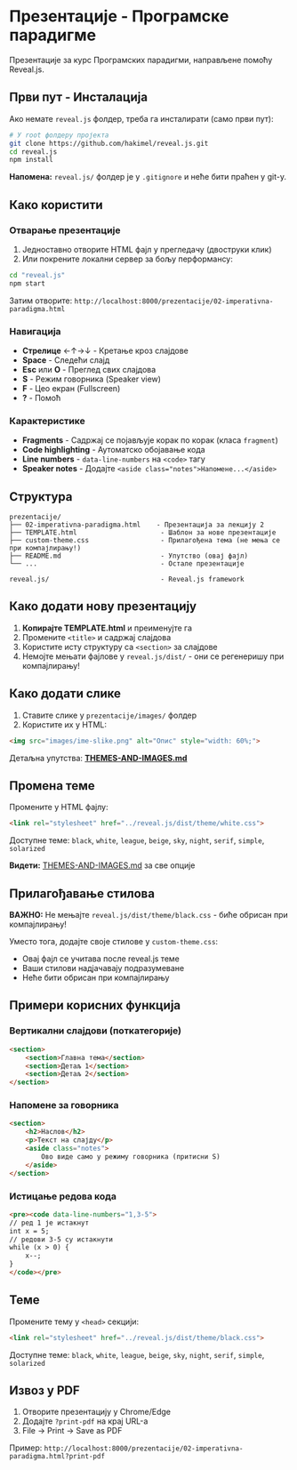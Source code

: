 # Презентације - Програмске парадигме

Презентације за курс Програмских парадигми, направљене помоћу Reveal.js.

## Први пут - Инсталација

Ако немате `reveal.js` фолдер, треба га инсталирати (само први пут):

```bash
# У root фолдеру пројекта
git clone https://github.com/hakimel/reveal.js.git
cd reveal.js
npm install
```

**Напомена:** `reveal.js/` фолдер је у `.gitignore` и неће бити праћен у git-у.

## Како користити

### Отварање презентације

1. Једноставно отворите HTML фајл у прегледачу (двоструки клик)
2. Или покрените локални сервер за бољу перформансу:

```bash
cd "reveal.js"
npm start
```

Затим отворите: `http://localhost:8000/prezentacije/02-imperativna-paradigma.html`

### Навигација

- **Стрелице** ←↑→↓ - Кретање кроз слајдове
- **Space** - Следећи слајд
- **Esc** или **O** - Преглед свих слајдова
- **S** - Режим говорника (Speaker view)
- **F** - Цео екран (Fullscreen)
- **?** - Помоћ

### Карактеристике

- **Fragments** - Садржај се појављује корак по корак (класа `fragment`)
- **Code highlighting** - Аутоматско обојавање кода
- **Line numbers** - `data-line-numbers` на `<code>` тагу
- **Speaker notes** - Додајте `<aside class="notes">Напомене...</aside>`

## Структура

```
prezentacije/
├── 02-imperativna-paradigma.html    - Презентација за лекцију 2
├── TEMPLATE.html                     - Шаблон за нове презентације
├── custom-theme.css                  - Прилагођена тема (не мења се при компајлирању!)
├── README.md                         - Упутство (овај фајл)
└── ...                               - Остале презентације

reveal.js/                            - Reveal.js framework
```

## Како додати нову презентацију

1. **Копирајте TEMPLATE.html** и преименујте га
2. Промените `<title>` и садржај слајдова
3. Користите исту структуру са `<section>` за слајдове
4. Немојте мењати фајлове у `reveal.js/dist/` - они се регенеришу при компајлирању!

## Како додати слике

1. Ставите слике у `prezentacije/images/` фолдер
2. Користите их у HTML:
```html
<img src="images/ime-slike.png" alt="Опис" style="width: 60%;">
```

Детаљна упутства: **[THEMES-AND-IMAGES.md](THEMES-AND-IMAGES.md)**

## Промена теме

Промените у HTML фајлу:
```html
<link rel="stylesheet" href="../reveal.js/dist/theme/white.css">
```

Доступне теме: `black`, `white`, `league`, `beige`, `sky`, `night`, `serif`, `simple`, `solarized`

**Видети:** [THEMES-AND-IMAGES.md](THEMES-AND-IMAGES.md) за све опције

## Прилагођавање стилова

**ВАЖНО:** Не мењајте `reveal.js/dist/theme/black.css` - биће обрисан при компајлирању!

Уместо тога, додајте своје стилове у `custom-theme.css`:
- Овај фајл се учитава после reveal.js теме
- Ваши стилови надјачавају подразумеване
- Неће бити обрисан при компајлирању

## Примери корисних функција

### Вертикални слајдови (поткатегорије)

```html
<section>
    <section>Главна тема</section>
    <section>Детаљ 1</section>
    <section>Детаљ 2</section>
</section>
```

### Напомене за говорника

```html
<section>
    <h2>Наслов</h2>
    <p>Текст на слајду</p>
    <aside class="notes">
        Ово виде само у режиму говорника (притисни S)
    </aside>
</section>
```

### Истицање редова кода

```html
<pre><code data-line-numbers="1,3-5">
// ред 1 је истакнут
int x = 5;
// редови 3-5 су истакнути
while (x > 0) {
    x--;
}
</code></pre>
```

## Теме

Промените тему у `<head>` секцији:

```html
<link rel="stylesheet" href="../reveal.js/dist/theme/black.css">
```

Доступне теме: `black`, `white`, `league`, `beige`, `sky`, `night`, `serif`, `simple`, `solarized`

## Извоз у PDF

1. Отворите презентацију у Chrome/Edge
2. Додајте `?print-pdf` на крај URL-а
3. File → Print → Save as PDF

Пример: `http://localhost:8000/prezentacije/02-imperativna-paradigma.html?print-pdf`
